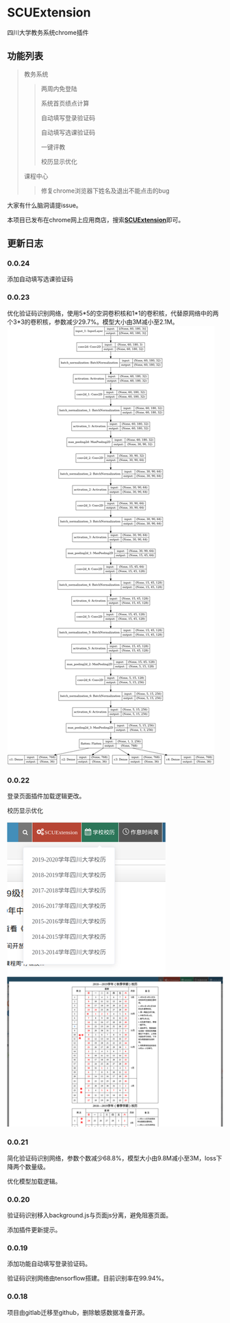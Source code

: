 # SCUExtension
四川大学教务系统chrome插件

## 功能列表
> 教务系统
>> 两周内免登陆
>>
>> 系统首页绩点计算
>> 
>> 自动填写登录验证码
>>
>> 自动填写选课验证码
>>
>> 一键评教
>>
>> 校历显示优化
>>
> 
>课程中心
>> 修复chrome浏览器下姓名及退出不能点击的bug

大家有什么脑洞请提issue。

本项目已发布在chrome网上应用商店，搜索[**SCUExtension**](https://chrome.google.com/webstore/detail/scuextension/ljmkgohcdjeafplbnncbpekoomklkmen)即可。

## 更新日志

### 0.0.24
添加自动填写选课验证码

### 0.0.23
优化验证码识别网络，使用5\*5的空洞卷积核和1\*1的卷积核，代替原网络中的两个3\*3的卷积核，参数减少29.7%。模型大小由3M减小至2.1M。
![](asset/cnn_dilation.png)
### 0.0.22
登录页面插件加载逻辑更改。

校历显示优化

![](asset/1.png)
![](asset/2.png)
### 0.0.21
简化验证码识别网络，参数个数减少68.8%，模型大小由9.8M减小至3M，loss下降两个数量级。

优化模型加载逻辑。
### 0.0.20
验证码识别移入background.js与页面js分离，避免阻塞页面。

添加插件更新提示。
### 0.0.19
添加功能自动填写登录验证码。

验证码识别网络由tensorflow搭建。目前识别率在99.94%。
### 0.0.18
项目由gitlab迁移至github，删除敏感数据准备开源。
